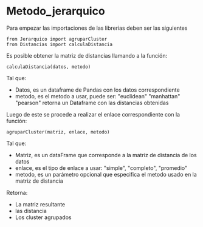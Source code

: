 # Metodo_jerarquico

Para empezar las importaciones de las librerias deben ser las siguientes 

```
from Jerarquico import agruparCluster
from Distancias import calculaDistancia
```

Es posible obtener la matriz de distancias llamando a la función:

```
calculaDistancia(datos, metodo)
```

Tal que: 
- Datos, es un dataframe de Pandas con los datos correspondiente
- metodo, es el metodo a usar, puede ser: "euclidean" "manhattan" "pearson"
retorna un Dataframe con las distancias obtenidas

Luego de este se procede a realizar el enlace correspondiente con la función:
```
agruparCluster(matriz, enlace, metodo)
```

Tal que:
- Matriz, es un dataFrame que corresponde a la matriz de distancia de los datos 
- enlace, es el tipo de enlace a usar: "simple", "completo", "promedio"
- metodo, es un parámetro opcional que especifica el metodo usado en la matriz de distancia

Retorna:
- La matriz resultante
- las distancia 
- Los cluster agrupados

